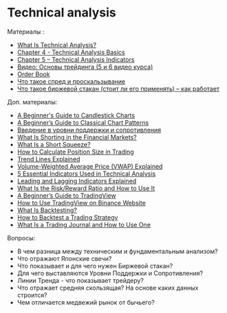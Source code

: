 # Technical analysis


Материалы : 
* [What Is Technical Analysis?](https://academy.binance.com/ru/articles/what-is-technical-analysis)
* [Chapter 4 - Technical Analysis Basics](https://academy.binance.com/en/articles/a-complete-guide-to-cryptocurrency-trading-for-beginners#what-is-a-long-position)
* [Chapter 5 – Technical Analysis Indicators](https://academy.binance.com/en/articles/a-complete-guide-to-cryptocurrency-trading-for-beginners#what-is-a-technical-analysis-indicator)
* [Видео: Основы трейдинга (5 и 6 видео курса)](https://www.youtube.com/watch?v=cWvKJBjpVw0&list=PLsJDzAldPQJSNRfN3RKEf4GDcpnDksnIP&index=5)
* [Order Book](https://academy.binance.com/en/glossary/order-book)
* [Что такое спред и проскальзывание](https://academy.binance.com/ru/articles/bid-ask-spread-and-slippage-explained)
* [Что такое биржевой стакан (стоит ли его применять) – как работает](https://equity.today/chto-takoe-birzhevoj-stakan.html)

Доп. материалы:
* [A Beginner's Guide to Candlestick Charts](https://academy.binance.com/en/articles/a-beginners-guide-to-candlestick-charts)
* [A Beginner’s Guide to Classical Chart Patterns](https://academy.binance.com/en/articles/a-beginners-guide-to-classical-chart-patterns)
* [Введение в уровни поддержки и сопротивления](https://academy.binance.com/ru/articles/the-basics-of-support-and-resistance-explained)
* [What Is Shorting in the Financial Markets?](https://academy.binance.com/en/articles/what-is-shorting-in-the-financial-markets)
* [What Is a Short Squeeze?](https://academy.binance.com/en/articles/what-is-a-short-squeeze)
* [How to Calculate Position Size in Trading](https://academy.binance.com/en/articles/how-to-calculate-position-size-in-trading)
* [Trend Lines Explained](https://academy.binance.com/en/articles/trend-lines-explained)
* [Volume-Weighted Average Price (VWAP) Explained](https://academy.binance.com/en/articles/volume-weighted-average-price-vwap-explained)
* [5 Essential Indicators Used in Technical Analysis](https://academy.binance.com/en/articles/5-essential-indicators-used-in-technical-analysis)
* [Leading and Lagging Indicators Explained](https://academy.binance.com/en/articles/leading-and-lagging-indicators-explained)
* [What Is the Risk/Reward Ratio and How to Use It](https://academy.binance.com/en/articles/what-is-the-risk-reward-ratio-and-how-to-use-it)
* [A Beginner’s Guide to TradingView](https://academy.binance.com/en/articles/a-beginner-s-guide-to-tradingview)
* [How to Use TradingView on Binance Website](https://academy.binance.com/en/articles/a-beginner-s-guide-to-tradingview)
* [What Is Backtesting?](https://academy.binance.com/en/articles/what-is-backtesting)
* [How to Backtest a Trading Strategy](https://academy.binance.com/en/articles/how-to-backtest-a-trading-strategy)
* [What Is a Trading Journal and How to Use One](https://academy.binance.com/en/articles/what-is-a-trading-journal-and-how-to-use-one)

Вопросы:

* В чем разница между техническим и фундаментальным анализом?
* Что отражают Японские  свечи?
* Что показывает и для чего нужен Биржевой стакан?
* Для чего выставляются Уровни Поддержки и Сопротивления? 
* Линии Тренда - что показывает трейдеру? 
* Что отражает средняя скользящая? На основе каких данных строится? 
* Чем отличается медвежий рынок от бычьего?

